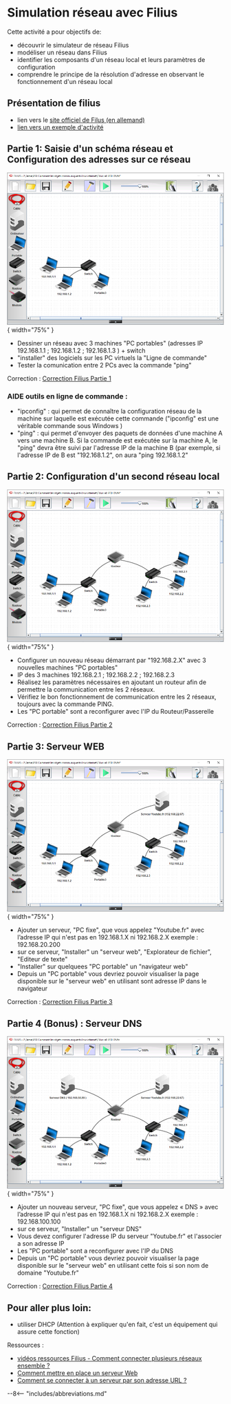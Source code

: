 # Simulation réseau avec Filius

Cette activité a pour objectifs de:

* découvrir le simulateur de réseau Filius
* modéliser un réseau dans Filius
* identifier les composants d'un réseau local et leurs paramètres de 
  configuration 
* comprendre le principe de la résolution d'adresse en observant 
  le fonctionnement d'un réseau local


## Présentation de filius

* lien vers le [site officiel de Filus (en allemand)](https://www.lernsoftware-filius.de/Herunterladen)
* [lien vers un exemple d'activité](https://ent2d.ac-bordeaux.fr/disciplines/sti-college/2019/09/25/filius-un-logiciel-de-simulation-de-reseau-simple-et-accessible/)


## Partie 1: Saisie d'un schéma réseau et Configuration des adresses sur ce réseau

![Filius Partie 1](img/Filius_1.png){ width="75%" }

* Dessiner un réseau avec 3 machines "PC portables" (adresses IP 192.168.1.1 ; 192.168.1.2 ; 192.168.1.3 ) + switch
* "installer" des logiciels sur les PC virtuels la "Ligne de commande"
* Tester la comunication entre 2 PCs avec la commande "ping"

Correction : [Correction Filius Partie 1](resources/Filius_1.fls)

### AIDE outils en ligne de commande :
* "ipconfig" : qui permet de connaître la configuration réseau de la machine sur laquelle est exécutée cette commande ("ipconfig" est une véritable commande sous Windows )
* "ping" : qui permet d'envoyer des paquets de données d'une machine A vers une machine B. Si la commande est exécutée sur la machine A, le "ping" devra être suivi par l'adresse IP de la machine B (par exemple, si l'adresse IP de B est "192.168.1.2", on aura "ping 192.168.1.2"


## Partie 2: Configuration d'un second réseau local 

![Filius Partie 2](img/Filius_2.png){ width="75%" }

* Configurer un nouveau réseau démarrant par "192.168.2.X" avec 3 nouvelles machines "PC portables"
* IP des 3 machines 192.168.2.1 ; 192.168.2.2 ; 192.168.2.3
* Réalisez les paramètres nécessaires en ajoutant un routeur afin de permettre la communication entre les 2 réseaux.
* Vérifiez le bon fonctionnement de communication entre les 2 réseaux, toujours avec la commande PING.
* Les "PC portable" sont a reconfigurer avec l'IP du Routeur/Passerelle

Correction : [Correction Filius Partie 2](resources/Filius_2.fls)

## Partie 3: Serveur WEB 

![Filius Partie 3](img/Filius_3.png){ width="75%" }

* Ajouter un serveur, "PC fixe", que vous appelez "Youtube.fr" avec l’adresse IP  qui n'est pas en 192.168.1.X ni 192.168.2.X  exemple : 192.168.20.200
* sur ce serveur, "Installer" un "serveur web", "Explorateur de fichier", "Editeur de texte"
* "Installer" sur quelquees "PC portable" un "navigateur web"
* Depuis un "PC portable" vous devriez pouvoir visualiser la page disponible sur le "serveur web" en utilisant sont adresse IP dans le navigateur

Correction : [Correction Filius Partie 3](resources/Filius_3.fls)

## Partie 4 (Bonus) : Serveur DNS

![Filius Partie 4](img/Filius_all_end.png){ width="75%" }

* Ajouter un nouveau serveur, "PC fixe", que vous appelez « DNS » avec l’adresse IP  qui n'est pas en 192.168.1.X ni 192.168.2.X  exemple : 192.168.100.100
* sur ce serveur, "Installer" un "serveur DNS"
* Vous devez configurer l'adresse IP du serveur "Youtube.fr" et l'associer a son adresse IP
* Les "PC portable" sont a reconfigurer avec l'IP du DNS
* Depuis un "PC portable" vous devriez pouvoir visualiser la page disponible sur le "serveur web" en utilisant cette fois si son nom de domaine "Youtube.fr"

Correction : [Correction Filius Partie 4](resources/Filius_4.fls)

## Pour aller plus loin:

* utiliser DHCP (Attention à expliquer qu'en fait, c'est un équipement qui assure cette fonction)

Ressources : 
* [vidéos ressources  Filius - Comment connecter plusieurs réseaux ensemble ?](https://www.youtube.com/watch?v=bkaRSt5TUbY)
* [Comment mettre en place un serveur Web ](https://www.youtube.com/watch?v=pS_rpzolCy8)
* [Comment se connecter à un serveur par son adresse URL ?](https://www.youtube.com/watch?v=aHAmIwBhZdU)




--8<-- "includes/abbreviations.md"

